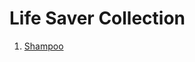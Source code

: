 # Life Saver Collection

1. [Shampoo](https://github.com/Ding3LI/AdwareSolver/blob/main/Shampoo_extension.md) 
